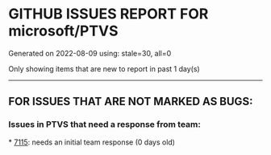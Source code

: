 
# GITHUB ISSUES REPORT FOR microsoft/PTVS


Generated on 2022-08-09 using: stale=30, all=0


Only showing items that are new to report in past 1 day(s)


---

## FOR ISSUES THAT ARE NOT MARKED AS BUGS:


### Issues in PTVS that need a response from team:


\* [7115](https://github.com/microsoft/PTVS/issues/7115 "ILanguageClient implementation can cause race condition by sending extra didOpen notification"): needs an initial team response (0 days old)
